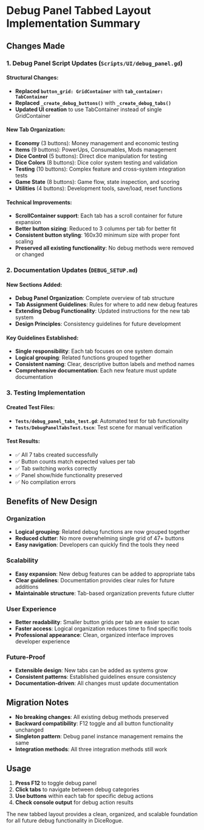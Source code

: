 # Debug Panel Tabbed Layout Implementation Summary

## Changes Made

### 1. **Debug Panel Script Updates** (`Scripts/UI/debug_panel.gd`)

#### Structural Changes:
- **Replaced `button_grid: GridContainer`** with **`tab_container: TabContainer`**
- **Replaced `_create_debug_buttons()`** with **`_create_debug_tabs()`**
- **Updated UI creation** to use TabContainer instead of single GridContainer

#### New Tab Organization:
- **Economy** (3 buttons): Money management and economic testing
- **Items** (9 buttons): PowerUps, Consumables, Mods management
- **Dice Control** (5 buttons): Direct dice manipulation for testing
- **Dice Colors** (8 buttons): Dice color system testing and validation
- **Testing** (10 buttons): Complex feature and cross-system integration tests
- **Game State** (8 buttons): Game flow, state inspection, and scoring
- **Utilities** (4 buttons): Development tools, save/load, reset functions

#### Technical Improvements:
- **ScrollContainer support**: Each tab has a scroll container for future expansion
- **Better button sizing**: Reduced to 3 columns per tab for better fit
- **Consistent button styling**: 160x30 minimum size with proper font scaling
- **Preserved all existing functionality**: No debug methods were removed or changed

### 2. **Documentation Updates** (`DEBUG_SETUP.md`)

#### New Sections Added:
- **Debug Panel Organization**: Complete overview of tab structure
- **Tab Assignment Guidelines**: Rules for where to add new debug features
- **Extending Debug Functionality**: Updated instructions for the new tab system
- **Design Principles**: Consistency guidelines for future development

#### Key Guidelines Established:
- **Single responsibility**: Each tab focuses on one system domain
- **Logical grouping**: Related functions grouped together
- **Consistent naming**: Clear, descriptive button labels and method names
- **Comprehensive documentation**: Each new feature must update documentation

### 3. **Testing Implementation**

#### Created Test Files:
- **`Tests/debug_panel_tabs_test.gd`**: Automated test for tab functionality
- **`Tests/DebugPanelTabsTest.tscn`**: Test scene for manual verification

#### Test Results:
- ✅ All 7 tabs created successfully
- ✅ Button counts match expected values per tab
- ✅ Tab switching works correctly
- ✅ Panel show/hide functionality preserved
- ✅ No compilation errors

## Benefits of New Design

### **Organization**
- **Logical grouping**: Related debug functions are now grouped together
- **Reduced clutter**: No more overwhelming single grid of 47+ buttons
- **Easy navigation**: Developers can quickly find the tools they need

### **Scalability**
- **Easy expansion**: New debug features can be added to appropriate tabs
- **Clear guidelines**: Documentation provides clear rules for future additions
- **Maintainable structure**: Tab-based organization prevents future clutter

### **User Experience**
- **Better readability**: Smaller button grids per tab are easier to scan
- **Faster access**: Logical organization reduces time to find specific tools
- **Professional appearance**: Clean, organized interface improves developer experience

### **Future-Proof**
- **Extensible design**: New tabs can be added as systems grow
- **Consistent patterns**: Established guidelines ensure consistency
- **Documentation-driven**: All changes must update documentation

## Migration Notes

- **No breaking changes**: All existing debug methods preserved
- **Backward compatibility**: F12 toggle and all button functionality unchanged
- **Singleton pattern**: Debug panel instance management remains the same
- **Integration methods**: All three integration methods still work

## Usage

1. **Press F12** to toggle debug panel
2. **Click tabs** to navigate between debug categories
3. **Use buttons** within each tab for specific debug actions
4. **Check console output** for debug action results

The new tabbed layout provides a clean, organized, and scalable foundation for all future debug functionality in DiceRogue.